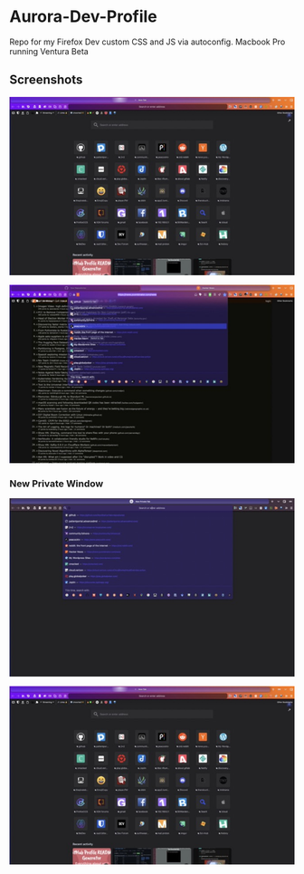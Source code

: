 # Aurora-Dev-Profile

Repo for my Firefox Dev custom CSS and JS via autoconfig. Macbook Pro running Ventura Beta

## Screenshots

![screenshot1](screenshots/Screen%20Shot%202022-10-05%2014.25.01%20PM%20Medium.jpeg)

![screenshot2](screenshots/Screen%20Shot%202022-10-05%2013.55.29%20PM%20Medium.jpeg)
### New Private Window
![screenshpot3](screenshots/Screen%20Shot%202022-10-05%2014.24.02%20PM%20Medium.jpeg)

![screenshpot4](screenshots/Screen%20Shot%202022-10-05%2014.25.01%20PM%20Medium.jpeg)

